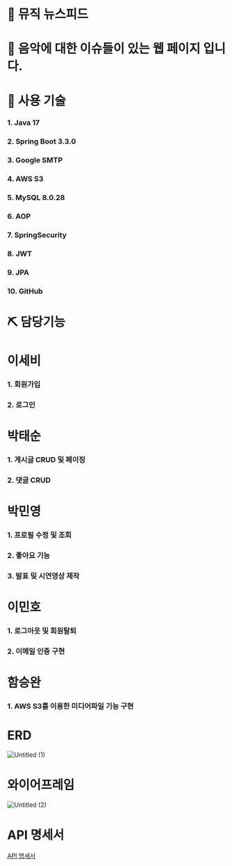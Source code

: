 # :musical_keyboard: 뮤직 뉴스피드
# :guitar: 음악에 대한 이슈들이 있는 웹 페이지 입니다.

# :wrench: 사용 기술
### 1. Java 17
### 2. Spring Boot 3.3.0
### 3. Google SMTP
### 4. AWS S3
### 5. MySQL 8.0.28
### 6. AOP
### 7. SpringSecurity
### 8. JWT
### 9. JPA
### 10. GitHub

# :pick: 담당기능

# 이세비 
### 1. 회원가입
### 2. 로그인

# 박태순
### 1. 게시글 CRUD 및 페이징
### 2. 댓글 CRUD

# 박민영
### 1. 프로필 수정 및 조회
### 2. 좋아요 기능
### 3. 발표 및 시연영상 제작

# 이민호
### 1. 로그아웃 및 회원탈퇴
### 2. 이메일 인증 구현

# 함승완
### 1. AWS S3를 이용한 미디어파일 기능 구현

# ERD
![Untitled (1)](https://github.com/hamseungwan2023/music/assets/125807759/3a5de27a-f333-4903-9a02-19d2ed68d8c1)

# 와이어프레임
![Untitled (2)](https://github.com/hamseungwan2023/music/assets/125807759/cd3fd612-1f12-45a6-b2ae-3a18566d31a3)

# API 명세서 
[API 명세서](https://www.notion.so/4c0e907c3a1149aea4cbbb3bdebc3af3?pvs=21)
